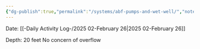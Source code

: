 ```yaml
---
{"dg-publish":true,"permalink":"/systems/abf-pumps-and-wet-well/","noteIcon":"","created":"2025-05-20T09:18:17.411-05:00"}
---
```


Date: [[-Daily Activity Log-/2025 02-February 26\|2025 02-February 26]]


Depth: 20 feet
No concern of overflow